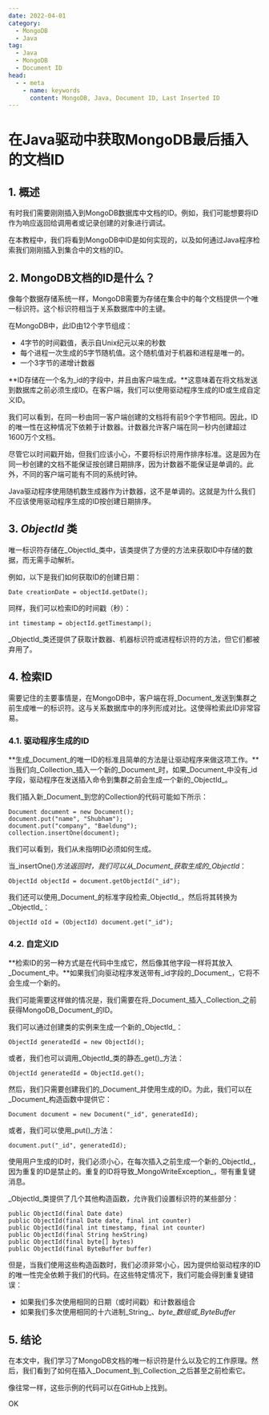 ```yaml
---
date: 2022-04-01
category:
  - MongoDB
  - Java
tag:
  - Java
  - MongoDB
  - Document ID
head:
  - - meta
    - name: keywords
      content: MongoDB, Java, Document ID, Last Inserted ID
---
```


# 在Java驱动中获取MongoDB最后插入的文档ID

## 1. 概述

有时我们需要刚刚插入到MongoDB数据库中文档的ID。例如，我们可能想要将ID作为响应返回给调用者或记录创建的对象进行调试。

在本教程中，我们将看到MongoDB中ID是如何实现的，以及如何通过Java程序检索我们刚刚插入到集合中的文档的ID。

## 2. MongoDB文档的ID是什么？

像每个数据存储系统一样，MongoDB需要为存储在集合中的每个文档提供一个唯一标识符。这个标识符相当于关系数据库中的主键。

在MongoDB中，此ID由12个字节组成：
- 4字节的时间戳值，表示自Unix纪元以来的秒数
- 每个进程一次生成的5字节随机值。这个随机值对于机器和进程是唯一的。
- 一个3字节的递增计数器

**ID存储在一个名为_id的字段中，并且由客户端生成。**这意味着在将文档发送到数据库之前必须生成ID。在客户端，我们可以使用驱动程序生成的ID或生成自定义ID。

我们可以看到，在同一秒由同一客户端创建的文档将有前9个字节相同。因此，ID的唯一性在这种情况下依赖于计数器。计数器允许客户端在同一秒内创建超过1600万个文档。

尽管它以时间戳开始，但我们应该小心，不要将标识符用作排序标准。这是因为在同一秒创建的文档不能保证按创建日期排序，因为计数器不能保证是单调的。此外，不同的客户端可能有不同的系统时钟。

Java驱动程序使用随机数生成器作为计数器，这不是单调的。这就是为什么我们不应该使用驱动程序生成的ID按创建日期排序。

## 3. _ObjectId_ 类

唯一标识符存储在_ObjectId_类中，该类提供了方便的方法来获取ID中存储的数据，而无需手动解析。

例如，以下是我们如何获取ID的创建日期：
```
Date creationDate = objectId.getDate();
```

同样，我们可以检索ID的时间戳（秒）：
```
int timestamp = objectId.getTimestamp();
```

_ObjectId_类还提供了获取计数器、机器标识符或进程标识符的方法，但它们都被弃用了。

## 4. 检索ID

需要记住的主要事情是，在MongoDB中，客户端在将_Document_发送到集群之前生成唯一的标识符。这与关系数据库中的序列形成对比。这使得检索此ID非常容易。

### 4.1. 驱动程序生成的ID

**生成_Document_的唯一ID的标准且简单的方法是让驱动程序来做这项工作。**当我们向_Collection_插入一个新的_Document_时，如果_Document_中没有_id字段，驱动程序在发送插入命令到集群之前会生成一个新的_ObjectId_。

我们插入新_Document_到您的Collection的代码可能如下所示：
```
Document document = new Document();
document.put("name", "Shubham");
document.put("company", "Baeldung");
collection.insertOne(document);
```

我们可以看到，我们从未指明ID必须如何生成。

当_insertOne()_方法返回时，我们可以从_Document_获取生成的_ObjectId_：
```
ObjectId objectId = document.getObjectId("_id");
```

我们还可以使用_Document_的标准字段检索_ObjectId_，然后将其转换为_ObjectId_：
```
ObjectId oId = (ObjectId) document.get("_id");
```

### 4.2. 自定义ID

**检索ID的另一种方式是在代码中生成它，然后像其他字段一样将其放入_Document_中。**如果我们向驱动程序发送带有_id字段的_Document_，它将不会生成一个新的。

我们可能需要这样做的情况是，我们需要在将_Document_插入_Collection_之前获得MongoDB_Document_的ID。

我们可以通过创建类的实例来生成一个新的_ObjectId_：
```
ObjectId generatedId = new ObjectId();
```

或者，我们也可以调用_ObjectId_类的静态_get()_方法：
```
ObjectId generatedId = ObjectId.get();
```

然后，我们只需要创建我们的_Document_并使用生成的ID。为此，我们可以在_Document_构造函数中提供它：
```
Document document = new Document("_id", generatedId);
```

或者，我们可以使用_put()_方法：
```
document.put("_id", generatedId);
```

使用用户生成的ID时，我们必须小心，在每次插入之前生成一个新的_ObjectId_，因为重复的ID是禁止的。重复的ID将导致_MongoWriteException_，带有重复键消息。

_ObjectId_类提供了几个其他构造函数，允许我们设置标识符的某些部分：
```
public ObjectId(final Date date)
public ObjectId(final Date date, final int counter)
public ObjectId(final int timestamp, final int counter)
public ObjectId(final String hexString)
public ObjectId(final byte[] bytes)
public ObjectId(final ByteBuffer buffer)
```

但是，当我们使用这些构造函数时，我们必须非常小心，因为提供给驱动程序的ID的唯一性完全依赖于我们的代码。在这些特定情况下，我们可能会得到重复键错误：
- 如果我们多次使用相同的日期（或时间戳）和计数器组合
- 如果我们多次使用相同的十六进制_String_、_byte_数组或_ByteBuffer_

## 5. 结论

在本文中，我们学习了MongoDB文档的唯一标识符是什么以及它的工作原理。然后，我们看到了如何在插入_Document_到_Collection_之后甚至之前检索它。

像往常一样，这些示例的代码可以在GitHub上找到。

OK